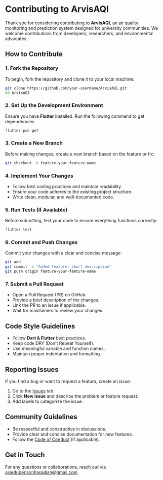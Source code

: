 # Contributing to ArvisAQI

Thank you for considering contributing to **ArvisAQI**, an air quality monitoring and prediction system designed for university communities. We welcome contributions from developers, researchers, and environmental advocates.

## How to Contribute

### 1. Fork the Repository
To begin, fork the repository and clone it to your local machine:

```sh
git clone https://github.com/your-username/ArvisAQI.git
cd ArvisAQI
```

### 2. Set Up the Development Environment
Ensure you have **Flutter** installed. Run the following command to get dependencies:

```sh
flutter pub get
```

### 3. Create a New Branch
Before making changes, create a new branch based on the feature or fix:

```sh
git checkout -b feature-your-feature-name
```

### 4. Implement Your Changes
- Follow best coding practices and maintain readability.
- Ensure your code adheres to the existing project structure.
- Write clean, modular, and well-documented code.

### 5. Run Tests (If Available)
Before submitting, test your code to ensure everything functions correctly:

```sh
flutter test
```

### 6. Commit and Push Changes
Commit your changes with a clear and concise message:

```sh
git add .
git commit -m "Added feature: short description"
git push origin feature-your-feature-name
```

### 7. Submit a Pull Request
- Open a Pull Request (PR) on GitHub.
- Provide a brief description of the changes.
- Link the PR to an issue if applicable.
- Wait for maintainers to review your changes.

## Code Style Guidelines
- Follow **Dart & Flutter** best practices.
- Keep code DRY (Don’t Repeat Yourself).
- Use meaningful variable and function names.
- Maintain proper indentation and formatting.

## Reporting Issues
If you find a bug or want to request a feature, create an issue:
1. Go to the [Issues](https://github.com/BillGatesjnr/ArvisAQI/issues) tab.
2. Click **New Issue** and describe the problem or feature request.
3. Add labels to categorize the issue.

## Community Guidelines
- Be respectful and constructive in discussions.
- Provide clear and concise documentation for new features.
- Follow the [Code of Conduct](CODE_OF_CONDUCT.md) (if applicable).

## Get in Touch
For any questions or collaborations, reach out via asiedubensonhasadiah@gmail.com.

